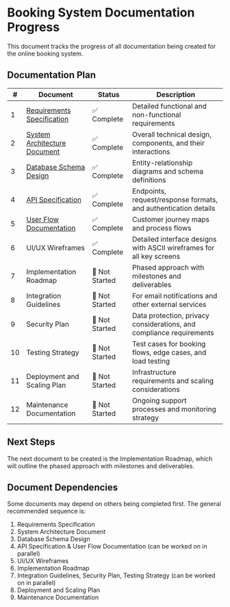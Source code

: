 # Booking System Documentation Progress

This document tracks the progress of all documentation being created for the online booking system.

## Documentation Plan

| # | Document | Status | Description |
|---|----------|--------|-------------|
| 1 | [Requirements Specification](requirements-specification.md) | ✅ Complete | Detailed functional and non-functional requirements |
| 2 | [System Architecture Document](system-architecture-document.md) | ✅ Complete | Overall technical design, components, and their interactions |
| 3 | [Database Schema Design](database-schema-design.md) | ✅ Complete | Entity-relationship diagrams and schema definitions |
| 4 | [API Specification](api-specification.md) | ✅ Complete | Endpoints, request/response formats, and authentication details |
| 5 | [User Flow Documentation](user-flow-documentation.md) | ✅ Complete | Customer journey maps and process flows |
| 6 | UI/UX Wireframes | ✅ Complete | Detailed interface designs with ASCII wireframes for all key screens |
| 7 | Implementation Roadmap | 📝 Not Started | Phased approach with milestones and deliverables |
| 8 | Integration Guidelines | 📝 Not Started | For email notifications and other external services |
| 9 | Security Plan | 📝 Not Started | Data protection, privacy considerations, and compliance requirements |
| 10 | Testing Strategy | 📝 Not Started | Test cases for booking flows, edge cases, and load testing |
| 11 | Deployment and Scaling Plan | 📝 Not Started | Infrastructure requirements and scaling considerations |
| 12 | Maintenance Documentation | 📝 Not Started | Ongoing support processes and monitoring strategy |

## Next Steps

The next document to be created is the Implementation Roadmap, which will outline the phased approach with milestones and deliverables.

## Document Dependencies

Some documents may depend on others being completed first. The general recommended sequence is:

1. Requirements Specification
2. System Architecture Document
3. Database Schema Design
4. API Specification & User Flow Documentation (can be worked on in parallel)
5. UI/UX Wireframes
6. Implementation Roadmap
7. Integration Guidelines, Security Plan, Testing Strategy (can be worked on in parallel)
8. Deployment and Scaling Plan
9. Maintenance Documentation 
